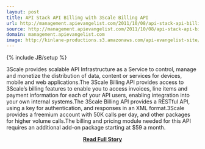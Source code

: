 ```yaml
---
layout: post
title: API Stack API Billing with 3Scale Billing API 
url: http://management.apievangelist.com/2011/10/08/api-stack-api-billing-with-3scale-billing-api-/
source: http://management.apievangelist.com/2011/10/08/api-stack-api-billing-with-3scale-billing-api-/
domain: management.apievangelist.com
image: http://kinlane-productions.s3.amazonaws.com/api-evangelist-site/blog/3scale-logo.jpg
---
```

{% include JB/setup %}<p>3Scale provides scalable API Infrastructure as a Service to control, manage and monetize the distribution of data, content or services for devices, mobile and web applications.The 3Scale Billing API provides access to 3Scale’s billing features to enable you to access invoices, line items and payment information for each of your API users, enabling integration into your own internal systems.The 3Scale Billing API provides a RESTful API, using a key for authentication, and responses in an XML format.3Scale provides a freemium account with 50K calls per day, and other packages for higher volume calls.The billing and pricing module needed for this API requires an additional add-on package starting at $59 a month.</p>
<center><p><a href="http://management.apievangelist.com/2011/10/08/api-stack-api-billing-with-3scale-billing-api-/" style='padding:25px; font-sze:18px; font-weight: bold;'>Read Full Story</a></p></center>
